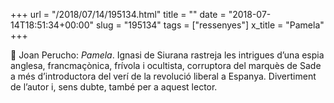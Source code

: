 +++
url = "/2018/07/14/195134.html"
title = ""
date = "2018-07-14T18:51:34+00:00"
slug = "195134"
tags = ["ressenyes"]
x_title = "Pamela"
+++

📖 Joan Perucho: *Pamela*. Ignasi de Siurana rastreja les intrigues d’una espia anglesa, francmaçònica, frívola i ocultista, corruptora del marquès de Sade a més d’introductora del verí de la revolució liberal a Espanya. Divertiment de l’autor i, sens dubte, també per a aquest lector.

